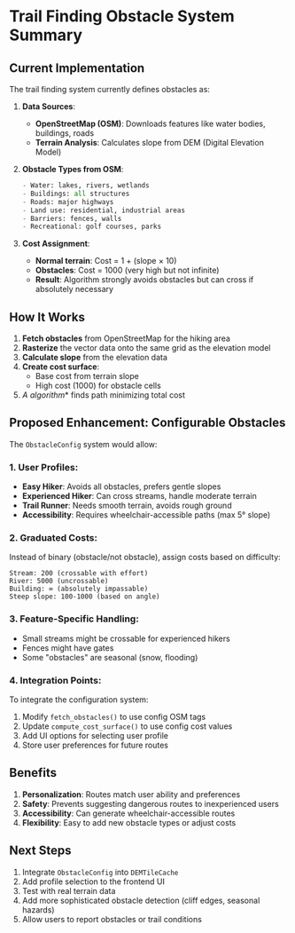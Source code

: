 # Trail Finding Obstacle System Summary

## Current Implementation

The trail finding system currently defines obstacles as:

1. **Data Sources**:
   - **OpenStreetMap (OSM)**: Downloads features like water bodies, buildings, roads
   - **Terrain Analysis**: Calculates slope from DEM (Digital Elevation Model)

2. **Obstacle Types from OSM**:
   ```python
   - Water: lakes, rivers, wetlands
   - Buildings: all structures  
   - Roads: major highways
   - Land use: residential, industrial areas
   - Barriers: fences, walls
   - Recreational: golf courses, parks
   ```

3. **Cost Assignment**:
   - **Normal terrain**: Cost = 1 + (slope × 10)
   - **Obstacles**: Cost = 1000 (very high but not infinite)
   - **Result**: Algorithm strongly avoids obstacles but can cross if absolutely necessary

## How It Works

1. **Fetch obstacles** from OpenStreetMap for the hiking area
2. **Rasterize** the vector data onto the same grid as the elevation model
3. **Calculate slope** from the elevation data
4. **Create cost surface**:
   - Base cost from terrain slope
   - High cost (1000) for obstacle cells
5. **A* algorithm** finds path minimizing total cost

## Proposed Enhancement: Configurable Obstacles

The `ObstacleConfig` system would allow:

### 1. **User Profiles**:
- **Easy Hiker**: Avoids all obstacles, prefers gentle slopes
- **Experienced Hiker**: Can cross streams, handle moderate terrain
- **Trail Runner**: Needs smooth terrain, avoids rough ground
- **Accessibility**: Requires wheelchair-accessible paths (max 5° slope)

### 2. **Graduated Costs**:
Instead of binary (obstacle/not obstacle), assign costs based on difficulty:
```
Stream: 200 (crossable with effort)
River: 5000 (uncrossable)
Building: ∞ (absolutely impassable)
Steep slope: 100-1000 (based on angle)
```

### 3. **Feature-Specific Handling**:
- Small streams might be crossable for experienced hikers
- Fences might have gates
- Some "obstacles" are seasonal (snow, flooding)

### 4. **Integration Points**:
To integrate the configuration system:

1. Modify `fetch_obstacles()` to use config OSM tags
2. Update `compute_cost_surface()` to use config cost values
3. Add UI options for selecting user profile
4. Store user preferences for future routes

## Benefits

1. **Personalization**: Routes match user ability and preferences
2. **Safety**: Prevents suggesting dangerous routes to inexperienced users  
3. **Accessibility**: Can generate wheelchair-accessible routes
4. **Flexibility**: Easy to add new obstacle types or adjust costs

## Next Steps

1. Integrate `ObstacleConfig` into `DEMTileCache`
2. Add profile selection to the frontend UI
3. Test with real terrain data
4. Add more sophisticated obstacle detection (cliff edges, seasonal hazards)
5. Allow users to report obstacles or trail conditions